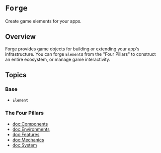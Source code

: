 # ``Forge``

Create game elements for your apps.

## Overview

Forge provides game objects for building or extending your app's infrastructure.
You can forge ``Element``s from the "Four Pillars" to construct an entire
ecosystem, or manage game interactivity.

## Topics

### Base

- ``Element``

### The Four Pillars

- <doc:Components>
- <doc:Environments>
- <doc:Features>
- <doc:Mechanics>
- <doc:System>
